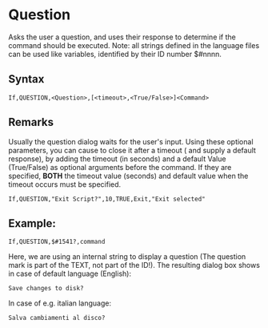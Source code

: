 # Question #

Asks the user a question, and uses their response to determine if the command should be executed. Note: all strings defined in the language files can be used like variables, identified by their ID number $#nnnn.

## Syntax ##
```
If,QUESTION,<Question>,[<timeout>,<True/False>]<Command>
```

## Remarks ##
Usually the question dialog waits for the user's input. Using these optional parameters, you can cause to close it after a timeout ( and supply a default response), by adding the timeout (in seconds) and a default Value (True/False) as optional arguments before the command. If they are specified, **BOTH** the timeout value (seconds) and default value when the timeout occurs must be specified.
```
If,QUESTION,"Exit Script?",10,TRUE,Exit,"Exit selected"
```

## Example: ##
```
If,QUESTION,$#1541?,command 
```
Here, we are using an internal string to display a question (The question mark is part of the TEXT, not part of the ID!). The resulting dialog box shows in case of default language (English):
```
Save changes to disk?
```
In case of e.g. italian language:
```
Salva cambiamenti al disco?
```